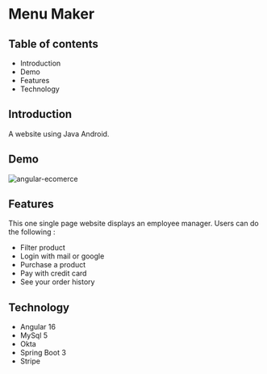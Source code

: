 <h1>Menu Maker</h1>
    <h2>Table of contents</h2>
    <ul>
        <li>Introduction</li>
        <li>Demo</li>
        <li>Features</li>
        <li>Technology</li>
    </ul>

<h2>Introduction</h2>

A website using Java Android.

<h2>Demo</h2>

![angular-ecomerce](https://github.com/lazar360/angular-ecommerce/assets/91179295/2f21fb0f-6f62-4a6f-83b5-eba8a2d013c5)

<h2>Features</h2>
This one single page website displays an employee manager.
Users can do the following :
<ul>
    <li>Filter product</li>
    <li>Login with mail or google</li>
    <li>Purchase a product</li>
    <li>Pay with credit card</li>
    <li>See your order history</li>
</ul>
<h2>Technology</h2>
<ul>
    <li>Angular 16</li>
    <li>MySql 5</li>
    <li>Okta</li>
    <li>Spring Boot 3</li>
    <li>Stripe</li>
</ul>
